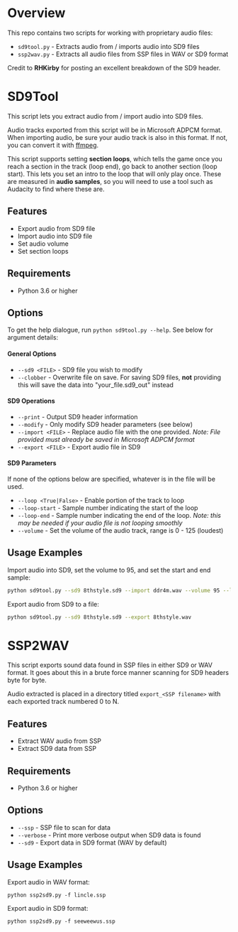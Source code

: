 # Overview

This repo contains two scripts for working with proprietary audio files:
* `sd9tool.py` - Extracts audio from / imports audio into SD9 files
* `ssp2wav.py` - Extracts all audio files from SSP files in WAV or SD9 format

Credit to **RHKirby** for posting an excellent breakdown of the SD9 header.

# SD9Tool
This script lets you extract audio from / import audio into SD9 files. 

Audio tracks exported from this script will be in Microsoft ADPCM format. When importing audio, be sure your audio track is also in this format. If not, you can convert it with [ffmpeg](https://www.ffmpeg.org/download.html).

This script supports setting **section loops**, which tells the game once you reach a section in the track (loop end), go back to another section (loop start). This lets you set an intro to the loop that will only play once. These are measured in **audio samples**, so you will need to use a tool such as Audacity to find where these are.

## Features
* Export audio from SD9 file
* Import audio into SD9 file
* Set audio volume
* Set section loops

## Requirements
* Python 3.6 or higher

## Options
To get the help dialogue, run `python sd9tool.py --help`. See below for argument details:

#### General Options
* `--sd9 <FILE>` - SD9 file you wish to modify
* `--clobber` - Overwrite file on save. For saving SD9 files, **not** providing this will save the data into "your_file.sd9_out" instead

#### SD9 Operations
* `--print` - Output SD9 header information
* `--modify` - Only modify SD9 header parameters (see below)
* `--import <FILE>` - Replace audio file with the one provided. *Note: File provided must already be saved in Microsoft ADPCM format*
* `--export <FILE>` - Export audio file in SD9

#### SD9 Parameters
If none of the options below are specified, whatever is in the file will be used.
* `--loop <True|False>` - Enable portion of the track to loop
* `--loop-start` - Sample number indicating the start of the loop
* `--loop-end` - Sample number indicating the end of the loop. *Note: this may be needed if your audio file is not looping smoothly*
* `--volume` - Set the volume of the audio track, range is 0 - 125 (loudest)

## Usage Examples
Import audio into SD9, set the volume to 95, and set the start and end sample:
```bash
python sd9tool.py --sd9 8thstyle.sd9 --import ddr4m.wav --volume 95 --loop true --loop-start 0 --loop-end 1016063
```

Export audio from SD9 to a file:
```bash
python sd9tool.py --sd9 8thstyle.sd9 --export 8thstyle.wav
```

# SSP2WAV
This script exports sound data found in SSP files in either SD9 or WAV format. It goes about this in a brute force manner scanning for SD9 headers byte for byte.

Audio extracted is placed in a directory titled `export_<SSP filename>` with each exported track numbered 0 to N.

## Features
* Extract WAV audio from SSP
* Extract SD9 data from SSP

## Requirements
* Python 3.6 or higher

## Options
* `--ssp` - SSP file to scan for data
* `--verbose` - Print more verbose output when SD9 data is found
* `--sd9` - Export data in SD9 format (WAV by default)

## Usage Examples
Export audio in WAV format:
```
python ssp2sd9.py -f lincle.ssp
```
Export audio in SD9 format:
```
python ssp2sd9.py -f seeweewus.ssp
```
